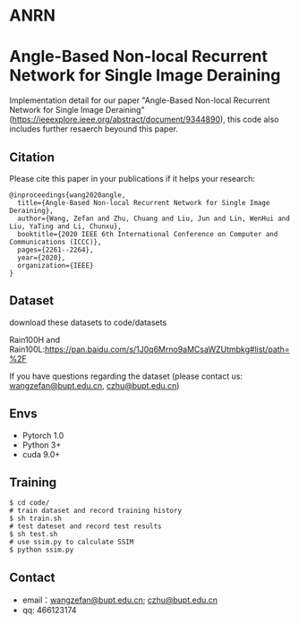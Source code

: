 # ANRN

# Angle-Based Non-local Recurrent Network for Single Image Deraining

Implementation detail for our paper "Angle-Based Non-local Recurrent Network for Single Image Deraining"
(https://ieeexplore.ieee.org/abstract/document/9344890), this code also includes further resaerch beyound this paper.

## Citation

Please cite this paper in your publications if it helps your research:

```
@inproceedings{wang2020angle,
  title={Angle-Based Non-local Recurrent Network for Single Image Deraining},
  author={Wang, Zefan and Zhu, Chuang and Liu, Jun and Lin, WenHui and Liu, YaTing and Li, Chunxu},
  booktitle={2020 IEEE 6th International Conference on Computer and Communications (ICCC)},
  pages={2261--2264},
  year={2020},
  organization={IEEE}
}
```

## Dataset

download these datasets to code/datasets

Rain100H and Rain100L:https://pan.baidu.com/s/1J0q6Mrno9aMCsaWZUtmbkg#list/path=%2F

If you have questions regarding the dataset (please contact us: wangzefan@bupt.edu.cn, czhu@bupt.edu.cn)

## Envs
- Pytorch 1.0
- Python 3+
- cuda 9.0+

## Training
```
$ cd code/
# train dataset and record training history
$ sh train.sh
# test dateset and record test results
$ sh test.sh
# use ssim.py to calculate SSIM 
$ python ssim.py

```
## Contact

* email：wangzefan@bupt.edu.cn; czhu@bupt.edu.cn
* qq: 466123174
